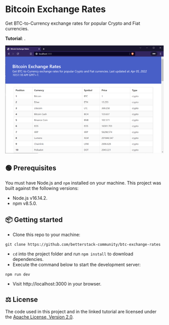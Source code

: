 # Bitcoin Exchange Rates

Get BTC-to-Currency exchange rates for popular Crypto and Fiat currencies.

**Tutorial**: []().

![Screenshot or GIF of the application in action](screenshot.png)

## 🟢 Prerequisites

You must have Node.js and `npm` installed on your machine. This project was built against the following versions:

- Node.js v16.14.2.
- npm v8.5.0.

## 📦 Getting started

- Clone this repo to your machine:

```shell
git clone https://github.com/betterstack-community/btc-exchange-rates
```

- `cd` into the project folder and run `npm install` to download dependencies.
- Execute the command below to start the development server:

```shell
npm run dev
```

- Visit http://localhost:3000 in your browser.

## ⚖ License

The code used in this project and in the linked tutorial are licensed under the [Apache License, Version 2.0](LICENSE).

